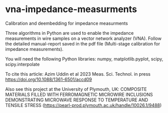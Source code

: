 # vna-impedance-measurments
Calibration and deembedding for impedance measurments

Three algorithms in Python are used to enable the impedance measurements in wire samples on a vector network analyzer (VNA).
Follow the detailed manual-report saved in the pdf file (Multi-stage calibration for impedance measurements).

You will need the following Python libraries: numpy, matplotlib.pyplot, scipy, scipy.interpolate

To cite this article: Azim Uddin et al 2023 Meas. Sci. Technol. in press https://doi.org/10.1088/1361-6501/accd09 

Also see this project at the University of Plymouth, UK: COMPOSITE MATERIALS FILLED WITH FERROMAGNETIC MICROWIRE INCLUSIONS DEMONSTRATING MICROWAVE RESPONSE TO TEMPERATURE AND TENSILE STRESS (https://pearl-prod.plymouth.ac.uk/handle/10026.1/9488)
